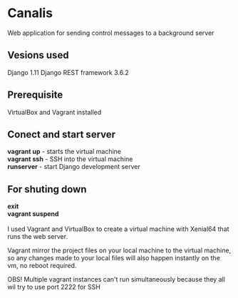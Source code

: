 # Canalis

Web application for sending control messages to a background server

<h2>Vesions used</h2>
Django 1.11
Django REST framework 3.6.2

<h2>Prerequisite</h2>
VirtualBox and Vagrant installed

<h2>Conect and start server</h2>
<b>vagrant up</b> - starts the virtual machine<br>
<b>vagrant ssh</b> - SSH into the virtual machine<br>
<b>runserver</b> - start Django development server

<h2>For shuting down</h2>
<b>exit</b><br>
<b>vagrant suspend</b>
<br>
<br>
I used Vagrant and VirtualBox to create a virtual machine with Xenial64 that runs
the web server.

Vagrant mirror the project files on your local machine to the virtual machine, so any
changes made to your local files will also happen instantly on the vm, no reboot required.

OBS! Multiple vagrant instances can't run simultaneously because they all wil try to use port 2222 for SSH
